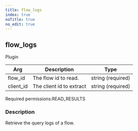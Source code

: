```yaml
---
title: flow_logs
index: true
noTitle: true
no_edit: true
---
```




<div class="vql_item"></div>


## flow_logs
<span class='vql_type label label-warning pull-right page-header'>Plugin</span>



<div class="vqlargs"></div>

Arg | Description | Type
----|-------------|-----
flow_id|The flow id to read.|string (required)
client_id|The client id to extract|string (required)

<span class="permission_list vql_type">Required permissions:</span><span class="permission_list linkcolour label label-important">READ_RESULTS</span>

### Description

Retrieve the query logs of a flow.


